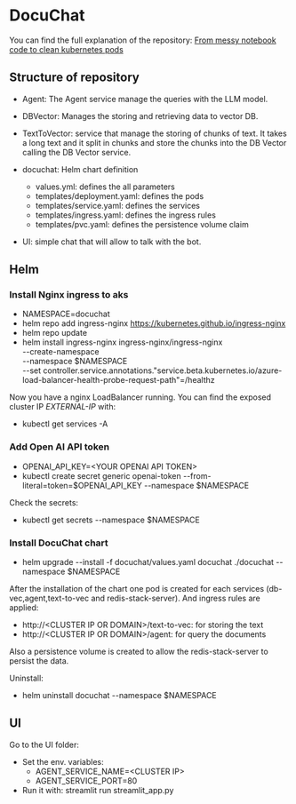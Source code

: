 # DocuChat

You can find the full explanation of the repository:  [From messy notebook code to clean kubernetes pods](https://dave90.github.io/posts/docu-chat-2/)

## Structure of repository

- Agent: The Agent service manage the queries with the LLM model.
- DBVector: Manages the storing and retrieving data to vector DB.
- TextToVector: service that manage the storing of chunks of text. It takes a long text and it split in chunks and store the chunks into the DB Vector calling the DB Vector service.
- docuchat: Helm chart definition
  - values.yml: defines the all parameters
  - templates/deployment.yaml: defines the pods
  - templates/service.yaml: defines the services
  - templates/ingress.yaml: defines the ingress rules
  - templates/pvc.yaml: defines the persistence volume claim

- UI: simple chat that will allow to talk with the bot.

## Helm

### Install Nginx ingress to aks

- NAMESPACE=docuchat
- helm repo add ingress-nginx https://kubernetes.github.io/ingress-nginx
- helm repo update
- helm install ingress-nginx ingress-nginx/ingress-nginx \
  --create-namespace \
  --namespace $NAMESPACE \
  --set controller.service.annotations."service\.beta\.kubernetes\.io/azure-load-balancer-health-probe-request-path"=/healthz

Now you have a nginx LoadBalancer running. You can find the exposed cluster IP *EXTERNAL-IP* with:

- kubectl get services -A 

### Add Open AI API token

- OPENAI_API_KEY=\<YOUR OPENAI API TOKEN\>
- kubectl create secret generic openai-token --from-literal=token=$OPENAI_API_KEY --namespace $NAMESPACE

Check the secrets:

- kubectl get secrets --namespace $NAMESPACE

### Install DocuChat chart

- helm upgrade --install -f docuchat/values.yaml docuchat ./docuchat --namespace $NAMESPACE

After the installation of the chart one pod is created for each services (db-vec,agent,text-to-vec and redis-stack-server). And ingress rules are applied:

- http://\<CLUSTER IP OR DOMAIN\>/text-to-vec: for storing the text
- http://\<CLUSTER IP OR DOMAIN\>/agent: for query the documents

Also a persistence volume is created to allow the redis-stack-server to persist the data.

Uninstall:

- helm uninstall docuchat --namespace $NAMESPACE

## UI
Go to the UI folder:
- Set the env. variables:
  - AGENT_SERVICE_NAME=\<CLUSTER IP\>
  - AGENT_SERVICE_PORT=80
- Run it with: streamlit run streamlit_app.py